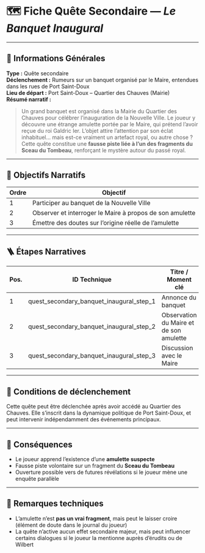 # 🗺️ Fiche Quête Secondaire — *Le Banquet Inaugural*

---

## 🧾 Informations Générales

**Type :** Quête secondaire  
**Déclenchement :** Rumeurs sur un banquet organisé par le Maire, entendues dans les rues de Port Saint-Doux  
**Lieu de départ :** Port Saint-Doux – Quartier des Chauves (Mairie)  
**Résumé narratif :**
> Un grand banquet est organisé dans la Mairie du Quartier des Chauves pour célébrer l’inauguration de la Nouvelle
> Ville. Le joueur y découvre une étrange amulette portée par le Maire, qui prétend l’avoir reçue du roi Galdric Ier.
> L’objet attire l’attention par son éclat inhabituel… mais est-ce vraiment un artefact royal, ou autre chose ?  
> Cette quête constitue une **fausse piste liée à l’un des fragments du Sceau du Tombeau**, renforçant le mystère autour
> du passé royal.

---

## 🎯 Objectifs Narratifs

| Ordre | Objectif                                                 |
|-------|----------------------------------------------------------|
| 1     | Participer au banquet de la Nouvelle Ville               |
| 2     | Observer et interroger le Maire à propos de son amulette |
| 3     | Émettre des doutes sur l’origine réelle de l’amulette    |

---

## 🪜 Étapes Narratives

| Pos. | ID Technique                             | Titre / Moment clé                      | Type d’étape              |
|------|------------------------------------------|-----------------------------------------|---------------------------|
| 1    | quest_secondary_banquet_inaugural_step_1 | Annonce du banquet                      | Introduction / rumeur     |
| 2    | quest_secondary_banquet_inaugural_step_2 | Observation du Maire et de son amulette | Interaction / curiosité   |
| 3    | quest_secondary_banquet_inaugural_step_3 | Discussion avec le Maire                | Fausse piste / conclusion |

---

## 🔐 Conditions de déclenchement

Cette quête peut être déclenchée après avoir accédé au Quartier des Chauves. Elle s’inscrit dans la dynamique politique
de Port Saint-Doux, et peut intervenir indépendamment des événements principaux.

---

## 🎁 Conséquences

- Le joueur apprend l’existence d’une **amulette suspecte**
- Fausse piste volontaire sur un fragment du **Sceau du Tombeau**
- Ouverture possible vers de futures révélations si le joueur mène une enquête parallèle

---

## 🧪 Remarques techniques

- L’amulette n’est **pas un vrai fragment**, mais peut le laisser croire (élément de doute dans le journal du joueur)
- La quête n’active aucun effet secondaire majeur, mais peut influencer certains dialogues si le joueur la mentionne
  auprès d’érudits ou de Wilbert

